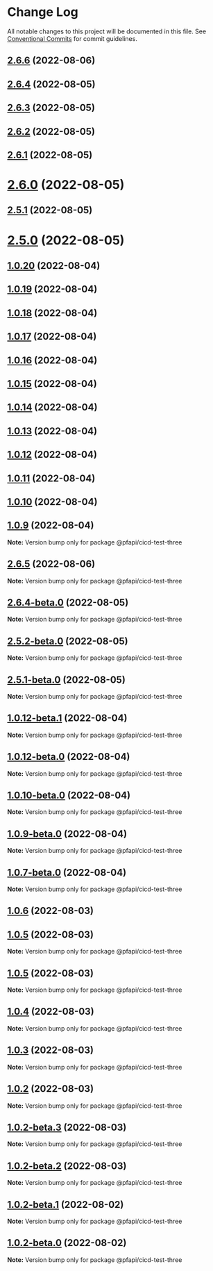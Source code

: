 # Change Log

All notable changes to this project will be documented in this file.
See [Conventional Commits](https://conventionalcommits.org) for commit guidelines.

## [2.6.6](https://github.com/pfapi/cicd-test/compare/v2.6.5...v2.6.6) (2022-08-06)



## [2.6.4](https://github.com/pfapi/cicd-test/compare/v2.6.4-beta.0...v2.6.4) (2022-08-05)



## [2.6.3](https://github.com/pfapi/cicd-test/compare/v2.6.2...v2.6.3) (2022-08-05)



## [2.6.2](https://github.com/pfapi/cicd-test/compare/v2.6.1...v2.6.2) (2022-08-05)



## [2.6.1](https://github.com/pfapi/cicd-test/compare/v2.6.0...v2.6.1) (2022-08-05)



# [2.6.0](https://github.com/pfapi/cicd-test/compare/v2.5.2-beta.0...v2.6.0) (2022-08-05)



## [2.5.1](https://github.com/pfapi/cicd-test/compare/v2.5.1-beta.0...v2.5.1) (2022-08-05)



# [2.5.0](https://github.com/pfapi/cicd-test/compare/v1.0.20...v2.5.0) (2022-08-05)



## [1.0.20](https://github.com/pfapi/cicd-test/compare/v1.0.19...v1.0.20) (2022-08-04)



## [1.0.19](https://github.com/pfapi/cicd-test/compare/v1.0.18...v1.0.19) (2022-08-04)



## [1.0.18](https://github.com/pfapi/cicd-test/compare/v1.0.17...v1.0.18) (2022-08-04)



## [1.0.17](https://github.com/pfapi/cicd-test/compare/v1.0.16...v1.0.17) (2022-08-04)



## [1.0.16](https://github.com/pfapi/cicd-test/compare/v1.0.15...v1.0.16) (2022-08-04)



## [1.0.15](https://github.com/pfapi/cicd-test/compare/v1.0.14...v1.0.15) (2022-08-04)



## [1.0.14](https://github.com/pfapi/cicd-test/compare/v1.0.13...v1.0.14) (2022-08-04)



## [1.0.13](https://github.com/pfapi/cicd-test/compare/v1.0.12...v1.0.13) (2022-08-04)



## [1.0.12](https://github.com/pfapi/cicd-test/compare/v1.0.12-beta.1...v1.0.12) (2022-08-04)



## [1.0.11](https://github.com/pfapi/cicd-test/compare/v1.0.10...v1.0.11) (2022-08-04)



## [1.0.10](https://github.com/pfapi/cicd-test/compare/v1.0.10-beta.0...v1.0.10) (2022-08-04)



## [1.0.9](https://github.com/pfapi/cicd-test/compare/v1.0.9-beta.0...v1.0.9) (2022-08-04)

**Note:** Version bump only for package @pfapi/cicd-test-three





## [2.6.5](https://github.com/pfapi/cicd-test/compare/v2.6.4-beta.0...v2.6.5) (2022-08-06)

**Note:** Version bump only for package @pfapi/cicd-test-three





## [2.6.4-beta.0](https://github.com/pfapi/cicd-test/compare/v2.5.2-beta.0...v2.6.4-beta.0) (2022-08-05)

**Note:** Version bump only for package @pfapi/cicd-test-three





## [2.5.2-beta.0](https://github.com/pfapi/cicd-test/compare/v2.5.1-beta.0...v2.5.2-beta.0) (2022-08-05)

**Note:** Version bump only for package @pfapi/cicd-test-three





## [2.5.1-beta.0](https://github.com/pfapi/cicd-test/compare/v1.0.12-beta.1...v2.5.1-beta.0) (2022-08-05)

**Note:** Version bump only for package @pfapi/cicd-test-three





## [1.0.12-beta.1](https://github.com/pfapi/cicd-test/compare/v1.0.12-beta.0...v1.0.12-beta.1) (2022-08-04)

**Note:** Version bump only for package @pfapi/cicd-test-three





## [1.0.12-beta.0](https://github.com/pfapi/cicd-test/compare/v1.0.10-beta.0...v1.0.12-beta.0) (2022-08-04)

**Note:** Version bump only for package @pfapi/cicd-test-three





## [1.0.10-beta.0](https://github.com/pfapi/cicd-test/compare/v1.0.9-beta.0...v1.0.10-beta.0) (2022-08-04)

**Note:** Version bump only for package @pfapi/cicd-test-three





## [1.0.9-beta.0](https://github.com/pfapi/cicd-test/compare/v1.0.7-beta.0...v1.0.9-beta.0) (2022-08-04)

**Note:** Version bump only for package @pfapi/cicd-test-three





## [1.0.7-beta.0](https://github.com/pfapi/cicd-test/compare/v1.0.7...v1.0.7-beta.0) (2022-08-04)

**Note:** Version bump only for package @pfapi/cicd-test-three





## [1.0.6](https://github.com/pfapi/cicd-test/compare/v1.0.5-beta.1...v1.0.6) (2022-08-03)



## [1.0.5](https://github.com/pfapi/cicd-test/compare/v1.0.4...v1.0.5) (2022-08-03)

**Note:** Version bump only for package @pfapi/cicd-test-three





## [1.0.5](https://github.com/pfapi/cicd-test/compare/v1.0.4...v1.0.5) (2022-08-03)

**Note:** Version bump only for package @pfapi/cicd-test-three





## [1.0.4](https://github.com/pfapi/cicd-test/compare/v1.0.3...v1.0.4) (2022-08-03)

**Note:** Version bump only for package @pfapi/cicd-test-three





## [1.0.3](https://github.com/pfapi/cicd-test/compare/v1.0.2...v1.0.3) (2022-08-03)

**Note:** Version bump only for package @pfapi/cicd-test-three





## [1.0.2](https://github.com/pfapi/cicd-test/compare/v1.0.2-beta.3...v1.0.2) (2022-08-03)

**Note:** Version bump only for package @pfapi/cicd-test-three





## [1.0.2-beta.3](https://github.com/pfapi/cicd-test/compare/v1.0.2-beta.2...v1.0.2-beta.3) (2022-08-03)

**Note:** Version bump only for package @pfapi/cicd-test-three





## [1.0.2-beta.2](https://github.com/pfapi/cicd-test/compare/v1.0.2-beta.1...v1.0.2-beta.2) (2022-08-03)

**Note:** Version bump only for package @pfapi/cicd-test-three





## [1.0.2-beta.1](https://github.com/pfapi/cicd-test/compare/v1.0.2-beta.0...v1.0.2-beta.1) (2022-08-02)

**Note:** Version bump only for package @pfapi/cicd-test-three





## [1.0.2-beta.0](https://github.com/pfapi/cicd-test/compare/v1.0.1...v1.0.2-beta.0) (2022-08-02)

**Note:** Version bump only for package @pfapi/cicd-test-three

